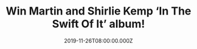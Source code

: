 ---
campaign-uuid: "c-9477f389-6252-42e0-b0ad-e2b896e90886"
type: "Competition"
category: "Music"
date: "2019-11-26T08:00:00.000Z"
end-date: "2019-12-26T23:59:00.000Z"
disable-form: false
is_promoted: false
has_entry_page: true
title: "Win Martin and Shirlie Kemp ‘In The Swift Of It’ album!"
competition-description: "<p>For Martin Kemp and his wife Shirlie, recording a Swing\
  \ album together has been as much of a surprise to them as it will no doubt be to\
  \ their fans.The album is an 'open love letter' of carefully selected, uplifting\
  \ Swing covers, chosen by the couple to reflect on their relationship and includes\
  \ two new tracks written by their songwriter daughter Harleymoon Kemp.</p>\n<p>We\
  \ are giving away a copy of their brand new album to you. Click below for a chance\
  \ to win.</p>\n"
hero-header: "Win Martin and Shirlie Kemp ‘In The Swift Of It’ album!"
terms-confirmation: "N/A"
banner-img: "https://assets.expresslyapp.com/asset-60b3a9c2-b6b7-403b-8184-136468a7072b.jpg"
logo-left-href: "aaa.nme.com"
logo-left-image: "https://assets.expresslyapp.com/asset-cffbd1fe-8278-41c6-a422-d42acb19b063.jpg"
logo-left-title: "NME AAA"
bg-image-hero: "https://assets.expresslyapp.com/asset-7c6635d8-67e8-4a7d-a5c0-5fb910f269c3.png"
bg-image-first: "https://assets.expresslyapp.com/asset-a0eed2b3-d020-44b5-99e5-90a61691b32e.jpg"
section1-content: "<p>Recording a Swing album together has been as much of a surprise\
  \ to them as it will no doubt be to their fans. Separately the '80s icons have enjoyed\
  \ huge chart success over the decades with the Brit Award-winning Spandau Ballet\
  \ and as one half of Pepsi and Shirlie, touring with best friend George Michael\
  \ when they were backing singers in the glory days of Wham!</p>\n<p>Martin had been\
  \ working on a solo album with super producer Brian Rawling (Cher, Tina Turner,\
  \ One Direction) when he invited his wife to step back into the recording studio\
  \ for the first time in 30 years to help him out on a track. What came from the\
  \ impromptu session was pure 'magic' and the album 'In the Swing of It' was born.</p>\n\
  <p>The album is an 'open love letter' of carefully selected, uplifting Swing covers,\
  \ chosen by the couple to reflect on their relationship and includes two new tracks\
  \ written by their songwriter daughter Harleymoon Kemp.</p>\n"
entry-title: "Win Martin and Shirlie Kemp ‘In The Swift Of It’ album!"
entry-content: "<p>Enter the draw to win Martin and Shirlie Kemp ‘In The Swift Of\
  \ It’ album by completing the form below before 23:59 on the 26th of December 2019.</p>\n"
has-winner: false
prize-description: "Martin and Shirlie Kemp ‘In The Swift Of It’ album!"
special-conditions: "Multiple entries are allowed up to one every day.\r\n\r\nThis\
  \ competition is also available on: http://club.expressly.io/competitons/martin-shirlie-album-giveaway"
country-restrictions:
- "GB"
---